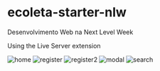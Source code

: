 # ecoleta-starter-nlw
Desenvolvimento Web na Next Level Week

Using the Live Server extension

![home](https://user-images.githubusercontent.com/22553151/83561183-cd7dce80-a4ed-11ea-8bb4-950f22b2746f.jpg)
![register](https://user-images.githubusercontent.com/22553151/86410867-fd0d2b80-bc91-11ea-96cf-2fbda2b34607.jpg)
![register2](https://user-images.githubusercontent.com/22553151/86410896-0a2a1a80-bc92-11ea-85ce-61e292a66661.jpg)
![modal](https://user-images.githubusercontent.com/22553151/86410901-0e563800-bc92-11ea-88b9-88404447166e.jpg)
![search](https://user-images.githubusercontent.com/22553151/86410908-10b89200-bc92-11ea-9f9b-c0fe013ee414.jpg)
